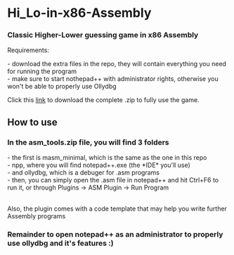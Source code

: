 # Hi_Lo-in-x86-Assembly
<h3> Classic Higher-Lower guessing game in x86 Assembly </h3>
Requirements:
<p>
- download the extra files in the repo, they will contain everything you need for running the program<br>
- make sure to start nothepad++ with administrator rights, otherwise you won't be able to properly use Ollydbg
</p>
Click this  
<a href = "https://www.mediafire.com/file/1i8w8a7jqi76yyc/asm_tools.rar/file" target = "_blank">link</a>
to download the complete .zip to fully use the game.


<h2> How to use</h2>
<h3>In the asm_tools.zip file, you will find 3 folders</h3>
<p>
  - the first is masm_minimal, which is the same as the one in this repo<br>
  - npp, where you will find notepad++.exe (the *IDE* you'll use)<br>
  - and ollydbg, which is a debuger for .asm programs<br>
  - then, you can simply open the .asm file in notepad++ and hit Ctrl+F6 to run it, or through Plugins -> ASM Plugin -> Run Program
  </p>
 
 <p><br> Also, the plugin comes with a code template that may help you write further Assembly programs</p>
 
<h3>Remainder to open notepad++ as an administrator to properly use ollydbg and it's features :)</h3>  
 

